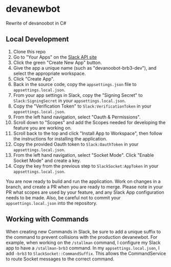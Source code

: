 # devanewbot

Rewrite of devanoobot in C#

## Local Development

1. Clone this repo
2. Go to "Your Apps" on the [Slack API site](https://api.slack.com/apps)
3. Click the green "Create New App" button.
4. Give the app a unique name (such as "devanoobot-brb3-dev"), and select the appropriate workspace.
5. Click "Create App".
6. Back in the source code, copy the `appsettings.json` file to `appsettings.local.json`.
7. From your app settings in Slack, copy the "Signing Secret" to `Slack:SigningSecret` in your
`appsettings.local.json`.
8. Copy the "Verification Token" to `Slack:VerificationToken` in your `appsettings.local.json`.
9. From the left hand navigation, select "Oauth & Permissions".
10. Scroll down to "Scopes" and add the Scopes needed for developing the feature you are working on.
11. Scroll back to the top and click "Install App to Workspace", then follow the instructions for installing the
application.
12. Copy the provided Oauth token to `Slack:OauthToken` in your `appsettings.local.json`.
13. From the left hand navigation, select "Socket Mode". Click "Enable Socket Mode" and create a key.
14. Copy the key from the previous step to `SlackSocket:AppToken` in your `appsettings.local.json`.

You are now ready to build and run the application.
Work on changes in a branch, and create a PR when you are ready to merge.
Please note in your PR what scopes are used by your feature, and any Slack App configuration needs to be made.
Also, be careful not to commit your `appsettings.local.json` into the repository.

## Working with Commands

When creating new Commands in Slack, be sure to add a unique suffix to the command to prevent collisions with
the production devanewbot. For example, when working on the `/stallman` command, I configure my Slack app to have
a `/stallman-brb3` command. In my `appsettings.local.json`, I add `-brb3` to `SlackSocket::CommandSuffix`.
This allows the CommandService to route Socket messages to the correct command.
